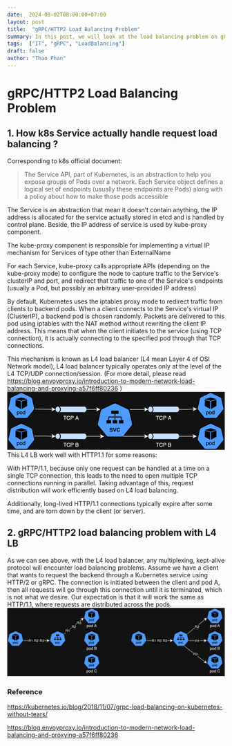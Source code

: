 ```yaml
---
date:  2024-08-02T08:00:00+07:00
layout: post
title:  "gRPC/HTTP2 Load Balancing Problem"
summary: In this post, we will look at the load balancing problem on gRPC/HTTP2.
tags:  ["IT", "gRPC", "LoadBalancing"]
draft: false
author: "Thao Phan"
---
```


# gRPC/HTTP2 Load Balancing Problem
## 1. How k8s Service actually handle request load balancing ?

Corresponding to k8s official document:

> The Service API, part of Kubernetes, is an abstraction to help you expose groups of Pods over a network. Each Service object defines a logical set of endpoints (usually these endpoints are Pods) along with a policy about how to make those pods accessible

The Service is an abstraction that mean it doesn’t contain anything, the IP address is allocated for the service actually stored in etcd and is handled by control plane. Beside, the IP address of service is used by kube-proxy component.

The kube-proxy component is responsible for implementing a virtual IP mechanism for Services of type other than ExternalName

For each Service, kube-proxy calls appropriate APIs (depending on the kube-proxy mode) to configure the node to capture traffic to the Service's clusterIP and port, and redirect that traffic to one of the Service's endpoints (usually a Pod, but possibly an arbitrary user-provided IP address)

By default, Kubernetes uses the iptables proxy mode to redirect traffic from clients to backend pods. When a client connects to the Service's virtual IP (ClusterIP), a backend pod is chosen randomly. Packets are delivered to this pod using iptables with the NAT method without rewriting the client IP address. This means that when the client initiates to the service (using TCP connection), it is actually connecting to the specified pod through that TCP connections.

This mechanism is known as L4 load balancer (L4 mean Layer 4 of OSI Network model), L4 load balancer typically operates only at the level of the L4 TCP/UDP connection/session. (For more detail, please read https://blog.envoyproxy.io/introduction-to-modern-network-load-balancing-and-proxying-a57f6ff80236 )
![K8S-l4-load-balancer.drawio (1).png](./image/2024-08-02-grpc-load-balancing-problem/K8S-l4-load-balancer.drawio.png)
This L4 LB work well with HTTP1.1 for some reasons:

With HTTP/1.1, because only one request can be handled at a time on a single TCP connection, this leads to the need to open multiple TCP connections running in parallel. Taking advantage of this, request distribution will work efficiently based on L4 load balancing.

Additionally, long-lived HTTP/1.1 connections typically expire after some time, and are torn down by the client (or server).

## 2. gRPC/HTTP2 load balancing problem with L4 LB

As we can see above, with the L4 load balancer, any multiplexing, kept-alive protocol will encounter load balancing problems. Assume we have a client that wants to request the backend through a Kubernetes service using HTTP/2 or gRPC. The connection is initiated between the client and pod A, then all requests will go through this connection until it is terminated, which is not what we desire. Our expectation is that it will work the same as HTTP/1.1, where requests are distributed across the pods.
![request-load-balancer.drawio.png](./image/2024-08-02-grpc-load-balancing-problem/request-load-balancer.drawio.png)
### Reference

https://kubernetes.io/blog/2018/11/07/grpc-load-balancing-on-kubernetes-without-tears/

https://blog.envoyproxy.io/introduction-to-modern-network-load-balancing-and-proxying-a57f6ff80236 